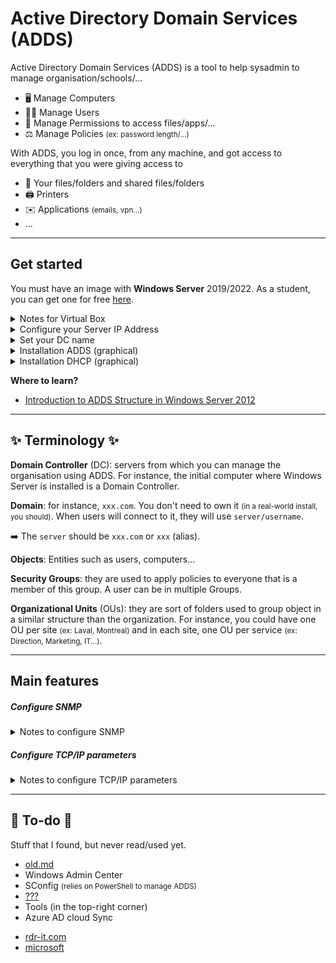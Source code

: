 # Active Directory Domain Services (ADDS)

<div class="row row-cols-md-2 mt-4"><div>

Active Directory Domain Services (ADDS) is a tool to help sysadmin to manage organisation/schools/...

* 🖥️ Manage Computers
* 🧑‍🍼️ Manage Users
* 🚧️ Manage Permissions to access files/apps/...
* ⚖️️ Manage Policies <small>(ex: password length/...)</small>
</div><div>

With ADDS, you log in once, from any machine, and got access to everything that you were giving access to

* 📂 Your files/folders and shared files/folders
* 🖨️ Printers
* ✉️ Applications <small>(emails, vpn...)</small>
* ...
</div></div>

<hr class="sep-both">

## Get started

<div class="row row-cols-md-2"><div>

You must have an image with **Windows Server** 2019/2022. As a student, you can get one for free [here](https://azureforeducation.microsoft.com/devtools). 

<details class="details-n">
<summary>Notes for Virtual Box</summary>

* Click on new, select the ISO
* Select unattended
* Start the machine
* Process as usual with the setup...
* Power off the machine
* Remove CD <small>(Settings>Storage>CD, the disk icon on the right)</small>

Go to Tools > Network. Create or select a adapter.

* DHCP server must be disabled
* Note the gateway is (ex: `X.X.X.1`)

On your VM with your VM

* Click on Settings > Network
* Adapter2
* Enable it
* Select "Host-only adapter"
* Select your adapter
</details>

<details class="details-n">
<summary>Configure your Server IP Address</summary>

* Control Panel
* Network and Internet
* Network And Sharing Center
* Select your network <small>(ex: Ethernet 2)</small>
* Properties > IPV4 > Properties
  * IP: X.X.X.2
  * Mask: 255.255.255.0
  * Default gateway: X.X.X.1
  * DNS: X.X.X.2
</details>

<details class="details-n">
<summary>Set your DC name</summary>

* Click on "Local Server"
* Click on your computer name (in blue)
* Click on "Change"
* Set the name your want
* Restart
</details>

<details class="details-n">
<summary>Installation ADDS (graphical)</summary>

* Start the **Server Manager**
* Click on "Add roles and features"
* Press Next twice
* In Server Roles, select ADDS
* Press Next twice, then Install
* Click on the notification icon with a warning (⚠️)
* Click on "Promote this server to a domain controller"

**Add a forest**

* Give a root domain name (ex: `XXX.com`)
* Add a "restore password"
* Press "Next" 4 times
* Press "Install"
</details>

<details class="details-n">
<summary>Installation DHCP (graphical)</summary>

* Start the **Server Manager**
* Click on "Add roles and features"
* Press Next twice
* In Server Roles, select DHCP Server
* Press Next twice, then Install
* Click on tools > DHCP

Configure your DHCP server

* IPV4 > New Scope 
    * Name: Lan1
    * Select a range of addresses
    * You can prevent person from taking some addresses
    * Select a lock duration <small>(ex: 1 day)</small>
* We can reserve an IP address for a specific MAC address
* You can see attributed IPs in "Address leases"

➡️ Use `ipconfig /all` to get the IPv4/MAC address.
</details>
</div><div>

**Where to learn?**

* [Introduction to ADDS Structure in Windows Server 2012](https://www.youtube.com/watch?v=lFwek_OuYZ8)
</div></div>

<hr class="sep-both">

## ✨ Terminology ✨

<div class="row row-cols-md-2"><div>

**Domain Controller** (DC): servers from which you can manage the organisation using ADDS. For instance, the initial computer where Windows Server is installed is a Domain Controller.

**Domain**: for instance, `xxx.com`. You don't need to own it <small>(in a real-world install, you should)</small>. When users will connect to it, they will use `server/username`.

➡️ The `server` should be `xxx.com` or `xxx` (alias).
</div><div>

**Objects**: Entities such as users, computers...

**Security Groups**: they are used to apply policies to everyone that is a member of this group. A user can be in multiple Groups.

**Organizational Units** (OUs): they are sort of folders used to group object in a similar structure than the organization. For instance, you could have one OU per site <small>(ex: Laval, Montreal)</small> and in each site, one OU per service <small>(ex: Direction, Marketing, IT...)</small>. 
</div></div>

<hr class="sep-both">

## Main features

<div class="row row-cols-md-2 mt-3"><div>

##### Configure SNMP

<details class="details-n">
<summary>Notes to configure SNMP</summary>

* Start the **Server Manager**
* Click on "Add roles and features"
* Press Next thrice
* In Features, select SNMP Service

Once installed, open "Services" and find the SNMP service. Right-click on edit, and edit the properties however you want.
</details>
</div><div>

##### Configure TCP/IP parameters

<details class="details-n">
<summary>Notes to configure TCP/IP parameters</summary>

You can either use the Windows Registry, or a group policy. Here are some parameters that you may want to set.

* SynAttackProtect <small>(SYN flood attacks)</small>
* EnableDeadGWDetect <small>(Detect dead gateways)</small>
* EnablePMTUdiscovery <small>(Avoid fragmentation...)</small>
* KeepAliveTime <small>(Timeout for inactive connections)</small>
* TCPMaxPortsExhausted <small>(Prevent from exhausting ports)</small>
* PerformRouterDiscovery <small>(Can simply the configuration but allow attackers to set up rogue routers/... to redirect traffic)</small>
* NoNameReleaseOnDemand <small>(Release the NetBios name when no longer needed to prevent attacker from obtaining information)</small>
* TcpMaxConnectResponseRetransmissions <small>(can help to prevent SYN flood attacks, but may exhaust system resources)</small>
</details>
</div></div>

<hr class="sep-both">

## 👻 To-do 👻

Stuff that I found, but never read/used yet.

<div class="row row-cols-md-2"><div>

* [old.md](_old.md)
* Windows Admin Center
* SConfig <small>(relies on PowerShell to manage ADDS)</small>
* [???](https://www.youtube.com/watch?v=hxgz7MR7MGQ)
* Tools (in the top-right corner)
* Azure AD cloud Sync
</div><div>

* [rdr-it.com](https://rdr-it.com/active-directory/)
* [microsoft](https://learn.microsoft.com/en-us/windows-server/identity/ad-ds/active-directory-domain-services)

</div></div>
